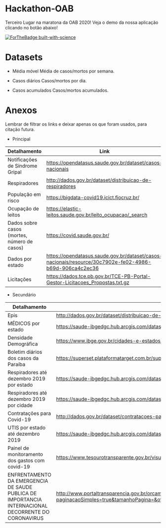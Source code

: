 # Hackathon-OAB
Terceiro Lugar na maratona da OAB 2020!
Veja o demo da nossa aplicação clicando no botão abaixo!

[![ForTheBadge built-with-science](http://ForTheBadge.com/images/badges/built-with-science.svg)](https://hermes-saude.herokuapp.com/Home)

# Datasets

* Média móvel
Média de casos/mortos por semana.

* Casos diários
Casos/mortos por dia.

* Casos acumulados
Casos/mortos acumulados.

# Anexos

Lembrar de filtrar os links e deixar apenas os que foram usados, para citação futura.
* Principal

| Detalhamento | Link |
| ------------ | ---- |
| Notificações de Síndrome Gripal | https://opendatasus.saude.gov.br/dataset/casos-nacionais |
| Respiradores | http://dados.gov.br/dataset/distribuicao-de-respiradores |
| População em risco | https://bigdata-covid19.icict.fiocruz.br/ |
| Ocupação de leitos | https://elastic-leitos.saude.gov.br/leito_ocupacao/_search |
| Dados sobre casos (mortes, número de casos) | https://covid.saude.gov.br/ |
|Dados por estado | https://opendatasus.saude.gov.br/dataset/casos-nacionais/resource/30c7902e-fe02-4986-b69d-906ca4c2ec36 | 
|Licitações | https://dados.tce.pb.gov.br/TCE-PB-Portal-Gestor-Licitacoes_Propostas.txt.gz | 




* Secundário

| Detalhamento | Link |
| ------------ | ---- |
| Epis | http://dados.gov.br/dataset/distribuicao-de-equipamentos-de-protecao-individual-e-insumos-covid-19 |
| MÉDICOS por estado | https://saude-ibgedgc.hub.arcgis.com/datasets/2b45995de7e247e09e279ce7f9c66bf8_0
Densidade Demográfica | https://www.ibge.gov.br/cidades-e-estados/pb.html |
| Boletim diários dos casos da Paraíba | https://superset.plataformatarget.com.br/superset/dashboard/microdados/ |
| Respiradores até dezembro 2019 por estado | https://saude-ibgedgc.hub.arcgis.com/datasets/445efd4a96514408afc47c130c227cec_0 |
Respiradores até dezembro 2019 por cidade | https://saude-ibgedgc.hub.arcgis.com/datasets/445efd4a96514408afc47c130c227cec_7
Contratações para Covid-19 | http://dados.gov.br/dataset/contratacoes-para-covid-19 |
 UTIS por estado até dezembro 2019 | https://saude-ibgedgc.hub.arcgis.com/datasets/2dfd385e7ded49c6b7f7929911806a20_0 | 
| Painel de monitoramento dos gastos com covid-19 | https://www.tesourotransparente.gov.br/visualizacao/painel-de-monitoramentos-dos-gastos-com-covid-19 |
| ENFRENTAMENTO DA EMERGENCIA DE SAUDE PUBLICA DE IMPORTANCIA INTERNACIONAL DECORRENTE DO CORONAVIRUS | http://www.portaltransparencia.gov.br/orcamento/despesas?paginacaoSimples=true&tamanhoPagina=&offset=&direcaoOrdenacao=asc&de=2020&ate=2020&acao=21C0&colunasSelecionadas=ano%2CorgaoSuperior%2CorgaoVinculado%2Cfuncao%2CsubFuncao%2Cprograma%2Cacao%2CcategoriaEconomica%2CgrupoDespesa%2CelementoDespesa%2CorcamentoInicial%2CorcamentoAtualizado%2CorcamentoRealizado%2CpercentualRealizado&minifiedPath=%2Fminified&projectVersion=1.36.1&configAmbiente=producao&currentTime=28%2F08%2F2020+10%3A17&ordenarPor=ano&direcao=desc |

 

